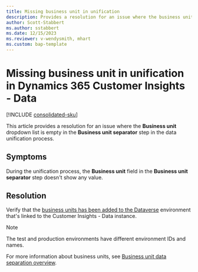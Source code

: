 ```yaml
---
title: Missing business unit in unification
description: Provides a resolution for an issue where the business unit is missing in the unification steps in Microsoft Dynamics 365 Customer Insights - Data.
author: Scott-Stabbert
ms.author: sstabbert
ms.date: 12/15/2023
ms.reviewer: v-wendysmith, mhart
ms.custom: bap-template
---
```

# Missing business unit in unification in Dynamics 365 Customer Insights - Data

[!INCLUDE [consolidated-sku](../../includes/consolidated-sku.md)]

This article provides a resolution for an issue where the **Business unit** dropdown list is empty in the **Business unit separator** step in the data unification process.

## Symptoms

During the unification process, the **Business unit** field in the **Business unit separator** step doesn't show any value.

## Resolution

Verify that the [business units has been added to the Dataverse](/power-platform/admin/create-edit-business-units) environment that's linked to the Customer Insights - Data instance.

> [!NOTE]
> The test and production environments have different environment IDs and names.

For more information about business units, see [Business unit data separation overview](/dynamics365/customer-insights/data/business-units-data-separation).
